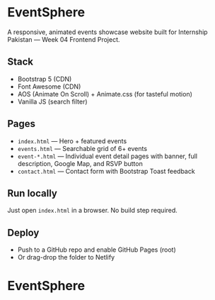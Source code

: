 # EventSphere

A responsive, animated events showcase website built for Internship Pakistan — Week 04 Frontend Project.

## Stack
- Bootstrap 5 (CDN)
- Font Awesome (CDN)
- AOS (Animate On Scroll) + Animate.css (for tasteful motion)
- Vanilla JS (search filter)

## Pages
- `index.html` — Hero + featured events
- `events.html` — Searchable grid of 6+ events
- `event-*.html` — Individual event detail pages with banner, full description, Google Map, and RSVP button
- `contact.html` — Contact form with Bootstrap Toast feedback

## Run locally
Just open `index.html` in a browser. No build step required.

## Deploy
- Push to a GitHub repo and enable GitHub Pages (root)
- Or drag-drop the folder to Netlify
# EventSphere
